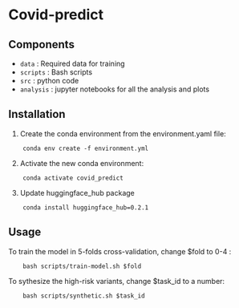 # Covid-predict

## Components
- `data` :  Required data for training 
- `scripts` : Bash scripts
- `src` : python code 
- `analysis` : jupyter notebooks for all the analysis and plots


## Installation

1. Create the conda environment from the environment.yaml file:
```
    conda env create -f environment.yml
```

2. Activate the new conda environment:
```
    conda activate covid_predict
```
3. Update huggingface_hub package
```
    conda install huggingface_hub=0.2.1
```

## Usage
To train the model in 5-folds cross-validation, change $fold to 0-4 :
```
    bash scripts/train-model.sh $fold
```

To sythesize the high-risk variants, change $task_id to a number:
```
    bash scripts/synthetic.sh $task_id
```

